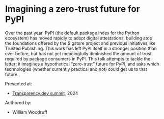 # Imagining a zero-trust future for PyPI

Over the past year, PyPI (the default package index for the Python ecosystem)
has moved rapidly to adopt digital attestations, building atop the foundations
offered by the Sigstore project and previous initiatives like Trusted
Publishing. This work has left PyPI itself in a stronger position than ever
before, but has not yet meaningfully diminished the amount of trust required by
package consumers in PyPI. This talk attempts to tackle the latter: it imagines
a hypothetical “zero-trust” future for PyPI, and asks which technologies
(whether currently practical and not) could get us to that future.

Presented at:

* [Transparency.dev summit](https://transparency.dev/), 2024

Authored by:

* William Woodruff
